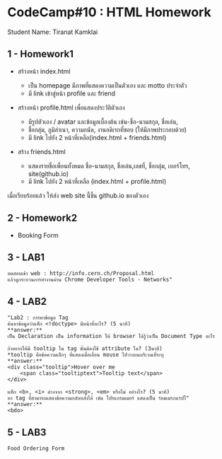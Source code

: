 CodeCamp#10 : HTML Homework
====================
Student Name: Tiranat Kamklai

1 - Homework1
-----------

+ สร้างหน้า index.html 
    - เป็น homepage มีภาพที่แสดงความเป็นตัวเอง และ motto ประจำตัว
    - มี link เข้าสู่หน้า profile และ friend

+ สร้างหน้า profile.html เพื่อแสดงประวัติตัวเอง
    - มีรูปตัวเอง / avatar และข้อมูลเบื้องต้น เช่น-ชื่อ-นามสกุล, ชื่อเล่น, 
    - ชื่อกลุ่ม, ภูมิลำเนา, ความถนัด, งานอดิเรกที่ชอบ (ให้มีภาพประกอบด้วย)
    - มี link ไปยัง 2 หน้าที่เหลือ(index.html + friends.html)

+ สร้าง friends.html 
    - แสดงรายชื่อเพื่อนทั้งหมด ชื่อ-นามสกุล, ชื่อเล่น,เลขที่, ชื่อกลุ่ม,         เบอร์โทร, site(github.io)
    - มี link ไปยัง 2 หน้าที่เหลือ (index.html + profile.html)

เมื่อเรียบร้อยแล้ว ให้ส่ง web site นี้ขึ้น github.io ของตัวเอง

2 - Homework2
-----------
+ Booking Form

3 - LAB1
-----------

    ทดสอบเข้า web : http://info.cern.ch/Proposal.html
    แล้วดูกระบวนการทำงานผ่าน Chrome Developer Tools - Networks"

4 - LAB2
-----------


    "Lab2 : การหาข้อมูล Tag
    ค้นหาข้อมูลว่าแท็ก <!doctype> มีหน้าที่อะไร? (5 นาที)
    **answer:** 
    เป็น Declaration เป็น information ให้ browser ได้รู้ว่าเป็น Document Type อะไร

    ถ้าอยากให้มี tooltip ใน tag นั้นต้องใช้ attribute ใด? (3นาที)
    *tooltip คือข้อความเล็กๆ ที่แสดงเมื่อเลื่อน mouse ไปวางบนบริเวณที่ระบุ
    **answer:**
    <div class="tooltip">Hover over me
        <span class="tooltiptext">Tooltip text</span>
    </div>

    แท็ก <b>, <i> ต่างจาก <strong>, <em> หรือไม่ อย่างไร? (5 นาที)
    หา tag ที่สามารถแสดงข้อความกลับหลังได้ เช่น โปรแกรมเมอร์ แสดงเป็น ร์อมเมรกแรปโ"
    **answer:**
    <bdo>

5 - LAB3
-----------

    Food Ordering Form


